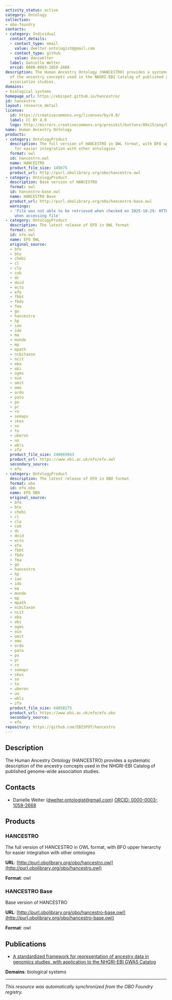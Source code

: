 ```yaml
---
activity_status: active
category: Ontology
collection:
- obo-foundry
contacts:
- category: Individual
  contact_details:
  - contact_type: email
    value: dwelter.ontologist@gmail.com
  - contact_type: github
    value: daniwelter
  label: Danielle Welter
  orcid: 0000-0003-1058-2668
description: The Human Ancestry Ontology (HANCESTRO) provides a systematic description
  of the ancestry concepts used in the NHGRI-EBI Catalog of published genome-wide
  association studies.
domains:
- biological systems
homepage_url: https://ebispot.github.io/hancestro/
id: hancestro
layout: resource_detail
license:
  id: https://creativecommons.org/licenses/by/4.0/
  label: CC BY 4.0
  logo: http://mirrors.creativecommons.org/presskit/buttons/80x15/png/by.png
name: Human Ancestry Ontology
products:
- category: OntologyProduct
  description: The full version of HANCESTRO in OWL format, with BFO upper hierarchy
    for easier integration with other ontologies
  format: owl
  id: hancestro.owl
  name: HANCESTRO
  product_file_size: 145675
  product_url: http://purl.obolibrary.org/obo/hancestro.owl
- category: OntologyProduct
  description: Base version of HANCESTRO
  format: owl
  id: hancestro-base.owl
  name: HANCESTRO Base
  product_url: http://purl.obolibrary.org/obo/hancestro-base.owl
  warnings:
  - 'File was not able to be retrieved when checked on 2025-10-29: HTTP 404 error
    when accessing file'
- category: OntologyProduct
  description: The latest release of EFO in OWL format
  format: owl
  id: efo.owl
  name: EFO OWL
  original_source:
  - bfo
  - bto
  - chebi
  - cl
  - clo
  - cob
  - dc
  - doid
  - ecto
  - efo
  - fbbt
  - fbdv
  - fma
  - go
  - hancestro
  - hp
  - iao
  - ido
  - ma
  - mondo
  - mp
  - mpath
  - ncbitaxon
  - ncit
  - oba
  - obi
  - ogms
  - oio
  - omit
  - omo
  - ordo
  - pato
  - po
  - pr
  - ro
  - semapv
  - skos
  - so
  - to
  - uberon
  - uo
  - wbls
  - zfa
  product_file_size: 240665663
  product_url: https://www.ebi.ac.uk/efo/efo.owl
  secondary_source:
  - efo
- category: OntologyProduct
  description: The latest release of EFO in OBO format
  format: obo
  id: efo.obo
  name: EFO OBO
  original_source:
  - bfo
  - bto
  - chebi
  - cl
  - clo
  - cob
  - dc
  - doid
  - ecto
  - efo
  - fbbt
  - fbdv
  - fma
  - go
  - hancestro
  - hp
  - iao
  - ido
  - ma
  - mondo
  - mp
  - mpath
  - ncbitaxon
  - ncit
  - oba
  - obi
  - ogms
  - oio
  - omit
  - omo
  - ordo
  - pato
  - po
  - pr
  - ro
  - semapv
  - skos
  - so
  - to
  - uberon
  - uo
  - wbls
  - zfa
  product_file_size: 64058275
  product_url: https://www.ebi.ac.uk/efo/efo.obo
  secondary_source:
  - efo
repository: https://github.com/EBISPOT/hancestro
---
```

## Description

The Human Ancestry Ontology (HANCESTRO) provides a systematic description of the ancestry concepts used in the NHGRI-EBI Catalog of published genome-wide association studies.

## Contacts

- Danielle Welter (dwelter.ontologist@gmail.com) [ORCID: 0000-0003-1058-2668](https://orcid.org/0000-0003-1058-2668)

## Products

### HANCESTRO

The full version of HANCESTRO in OWL format, with BFO upper hierarchy for easier integration with other ontologies

**URL**: [http://purl.obolibrary.org/obo/hancestro.owl](http://purl.obolibrary.org/obo/hancestro.owl)

**Format**: owl

### HANCESTRO Base

Base version of HANCESTRO

**URL**: [http://purl.obolibrary.org/obo/hancestro-base.owl](http://purl.obolibrary.org/obo/hancestro-base.owl)

**Format**: owl

## Publications

- [A standardized framework for representation of ancestry data in genomics studies, with application to the NHGRI-EBI GWAS Catalog](https://www.ncbi.nlm.nih.gov/pubmed/29448949)

**Domains**: biological systems

---

*This resource was automatically synchronized from the OBO Foundry registry.*